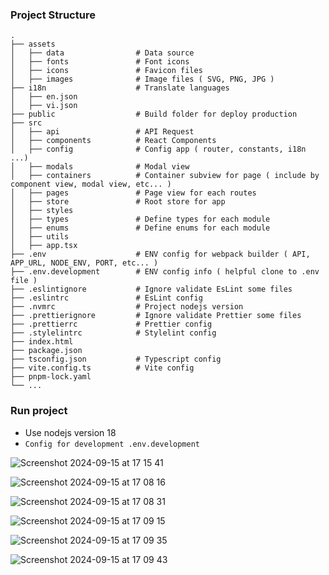 ### Project Structure

    .
    ├── assets
    │   ├── data                # Data source
    │   ├── fonts               # Font icons
    │   ├── icons               # Favicon files
    │   ├── images              # Image files ( SVG, PNG, JPG )
    ├── i18n                    # Translate languages
    │   ├── en.json
    │   ├── vi.json
    ├── public                  # Build folder for deploy production
    ├── src
    │   ├── api                 # API Request
    │   ├── components          # React Components
    │   ├── config              # Config app ( router, constants, i18n ...)
    │   ├── modals              # Modal view
    │   ├── containers          # Container subview for page ( include by component view, modal view, etc... )
    │   ├── pages               # Page view for each routes
    │   ├── store               # Root store for app
    │   ├── styles
    │   ├── types               # Define types for each module
    │   ├── enums               # Define enums for each module
    │   ├── utils
    │   ├── app.tsx
    ├── .env                    # ENV config for webpack builder ( API, APP_URL, NODE_ENV, PORT, etc... )
    ├── .env.development        # ENV config info ( helpful clone to .env file )
    ├── .eslintignore           # Ignore validate EsLint some files
    ├── .eslintrc               # EsLint config
    ├── .nvmrc                  # Project nodejs version
    ├── .prettierignore         # Ignore validate Prettier some files
    ├── .prettierrc             # Prettier config
    ├── .stylelintrc            # Stylelint config
    ├── index.html
    ├── package.json
    ├── tsconfig.json           # Typescript config
    ├── vite.config.ts          # Vite config
    ├── pnpm-lock.yaml
    └── ...

### Run project

- Use nodejs version 18
- `Config for development .env.development`

![Screenshot 2024-09-15 at 17 15 41](https://github.com/user-attachments/assets/0af06dc2-f924-400e-811c-315a457a4d31)

![Screenshot 2024-09-15 at 17 08 16](https://github.com/user-attachments/assets/5d6f16f9-cc3f-474f-a523-87a64cd13bf9)

![Screenshot 2024-09-15 at 17 08 31](https://github.com/user-attachments/assets/7c849512-4e81-4124-8140-9fee281717dd)

![Screenshot 2024-09-15 at 17 09 15](https://github.com/user-attachments/assets/04a58dec-041e-471f-9520-08a168f2cc2d)

![Screenshot 2024-09-15 at 17 09 35](https://github.com/user-attachments/assets/f36f4b7c-cf08-4590-8868-1863d0cf9a86)

![Screenshot 2024-09-15 at 17 09 43](https://github.com/user-attachments/assets/1685a828-7a3e-4995-b54a-7a9a18bd8ad7)
